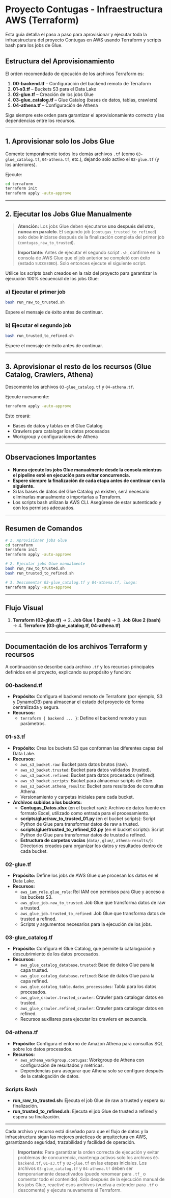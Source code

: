 # Proyecto Contugas - Infraestructura AWS (Terraform)

Esta guía detalla el paso a paso para aprovisionar y ejecutar toda la infraestructura del proyecto Contugas en AWS usando Terraform y scripts bash para los jobs de Glue.

## Estructura del Aprovisionamiento

El orden recomendado de ejecución de los archivos Terraform es:

1. **00-backend.tf** – Configuración del backend remoto de Terraform
2. **01-s3.tf** – Buckets S3 para el Data Lake
3. **02-glue.tf** – Creación de los jobs Glue
4. **03-glue_catalog.tf** – Glue Catalog (bases de datos, tablas, crawlers)
5. **04-athena.tf** – Configuración de Athena

Siga siempre este orden para garantizar el aprovisionamiento correcto y las dependencias entre los recursos.

---

## 1. Aprovisionar solo los Jobs Glue

Comente temporalmente todos los demás archivos `.tf` (como `03-glue_catalog.tf`, `04-athena.tf`, etc.), dejando solo activo el `02-glue.tf` (y los anteriores).

Ejecute:
```bash
cd terraform
terraform init
terraform apply -auto-approve
```

---

## 2. Ejecutar los Jobs Glue Manualmente

> **Atención:** Los jobs Glue deben ejecutarse **uno después del otro, nunca en paralelo**. El segundo job (`contugas_trusted_to_refined`) solo debe iniciarse después de la finalización completa del primer job (`contugas_raw_to_trusted`).
>
> **Importante:** Antes de ejecutar el segundo script `.sh`, confirme en la consola de AWS Glue que el job anterior se completó con éxito (estado `SUCCEEDED`). Solo entonces ejecute el siguiente script.

Utilice los scripts bash creados en la raíz del proyecto para garantizar la ejecución 100% secuencial de los jobs Glue:

### a) Ejecutar el primer job
```bash
bash run_raw_to_trusted.sh
```
Espere el mensaje de éxito antes de continuar.

### b) Ejecutar el segundo job
```bash
bash run_trusted_to_refined.sh
```
Espere el mensaje de éxito antes de continuar.

---

## 3. Aprovisionar el resto de los recursos (Glue Catalog, Crawlers, Athena)

Descomente los archivos `03-glue_catalog.tf` y `04-athena.tf`.

Ejecute nuevamente:
```bash
terraform apply -auto-approve
```

Esto creará:
- Bases de datos y tablas en el Glue Catalog
- Crawlers para catalogar los datos procesados
- Workgroup y configuraciones de Athena

---

## Observaciones Importantes

- **Nunca ejecute los jobs Glue manualmente desde la consola mientras el pipeline esté en ejecución para evitar concurrencia.**
- **Espere siempre la finalización de cada etapa antes de continuar con la siguiente.**
- Si las bases de datos del Glue Catalog ya existen, será necesario eliminarlas manualmente o importarlas a Terraform.
- Los scripts bash utilizan la AWS CLI. Asegúrese de estar autenticado y con los permisos adecuados.

---

## Resumen de Comandos

```bash
# 1. Aprovisionar jobs Glue
cd terraform
terraform init
terraform apply -auto-approve

# 2. Ejecutar jobs Glue manualmente
bash run_raw_to_trusted.sh
bash run_trusted_to_refined.sh

# 3. Descomentar 03-glue_catalog.tf y 04-athena.tf, luego:
terraform apply -auto-approve
```

---

## Flujo Visual

1. **Terraform (02-glue.tf)** → 2. **Job Glue 1 (bash)** → 3. **Job Glue 2 (bash)** → 4. **Terraform (03-glue_catalog.tf, 04-athena.tf)**

---

## Documentación de los archivos Terraform y recursos

A continuación se describe cada archivo `.tf` y los recursos principales definidos en el proyecto, explicando su propósito y función:

### 00-backend.tf
- **Propósito:** Configura el backend remoto de Terraform (por ejemplo, S3 y DynamoDB) para almacenar el estado del proyecto de forma centralizada y segura.
- **Recursos:**
  - `terraform { backend ... }`: Define el backend remoto y sus parámetros.

### 01-s3.tf
- **Propósito:** Crea los buckets S3 que conforman las diferentes capas del Data Lake.
- **Recursos:**
  - `aws_s3_bucket.raw`: Bucket para datos brutos (raw).
  - `aws_s3_bucket.trusted`: Bucket para datos validados (trusted).
  - `aws_s3_bucket.refined`: Bucket para datos procesados (refined).
  - `aws_s3_bucket.scripts`: Bucket para almacenar scripts de Glue.
  - `aws_s3_bucket.athena_results`: Bucket para resultados de consultas Athena.
  - Versionamiento y carpetas iniciales para cada bucket.
- **Archivos subidos a los buckets:**
  - **Contugas_Datos.xlsx** (en el bucket raw): Archivo de datos fuente en formato Excel, utilizado como entrada para el procesamiento.
  - **scripts/glue/raw_to_trusted_01.py** (en el bucket scripts): Script Python de Glue para transformar datos de raw a trusted.
  - **scripts/glue/trusted_to_refined_02.py** (en el bucket scripts): Script Python de Glue para transformar datos de trusted a refined.
  - **Estructura de carpetas vacías** (`data/`, `glue/`, `athena-results/`): Directorios creados para organizar los datos y resultados dentro de cada bucket.

### 02-glue.tf
- **Propósito:** Define los jobs de AWS Glue que procesan los datos en el Data Lake.
- **Recursos:**
  - `aws_iam_role.glue_role`: Rol IAM con permisos para Glue y acceso a los buckets S3.
  - `aws_glue_job.raw_to_trusted`: Job Glue que transforma datos de raw a trusted.
  - `aws_glue_job.trusted_to_refined`: Job Glue que transforma datos de trusted a refined.
  - Scripts y argumentos necesarios para la ejecución de los jobs.

### 03-glue_catalog.tf
- **Propósito:** Configura el Glue Catalog, que permite la catalogación y descubrimiento de los datos procesados.
- **Recursos:**
  - `aws_glue_catalog_database.trusted`: Base de datos Glue para la capa trusted.
  - `aws_glue_catalog_database.refined`: Base de datos Glue para la capa refined.
  - `aws_glue_catalog_table.dados_processados`: Tabla para los datos procesados.
  - `aws_glue_crawler.trusted_crawler`: Crawler para catalogar datos en trusted.
  - `aws_glue_crawler.refined_crawler`: Crawler para catalogar datos en refined.
  - Recursos auxiliares para ejecutar los crawlers en secuencia.

### 04-athena.tf
- **Propósito:** Configura el entorno de Amazon Athena para consultas SQL sobre los datos procesados.
- **Recursos:**
  - `aws_athena_workgroup.contugas`: Workgroup de Athena con configuración de resultados y métricas.
  - Dependencias para asegurar que Athena solo se configure después de la catalogación de datos.

### Scripts Bash
- **run_raw_to_trusted.sh:** Ejecuta el job Glue de raw a trusted y espera su finalización.
- **run_trusted_to_refined.sh:** Ejecuta el job Glue de trusted a refined y espera su finalización.

---

Cada archivo y recurso está diseñado para que el flujo de datos y la infraestructura sigan las mejores prácticas de arquitectura en AWS, garantizando seguridad, trazabilidad y facilidad de operación.

> **Importante:** Para garantizar la orden correcta de ejecución y evitar problemas de concurrencia, mantenga activos solo los archivos `00-backend.tf`, `01-s3.tf` y `02-glue.tf` en las etapas iniciales. Los archivos `03-glue_catalog.tf` y `04-athena.tf` deben ser temporariamente desactivados (puede renomear para `.tf_` o comentar todo el contenido). Solo después de la ejecución manual de los jobs Glue, reactivé esos archivos (vuelva a extender para `.tf` o descomente) y ejecute nuevamente el Terraform.